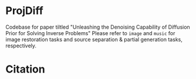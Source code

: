 # ProjDiff
Codebase for paper tiltled "Unleashing the Denoising Capability of Diffusion Prior for Solving Inverse Problems"
Please refer to `image` and `music` for image restoration tasks and source separation & partial generation tasks, respectively.

# Citation
